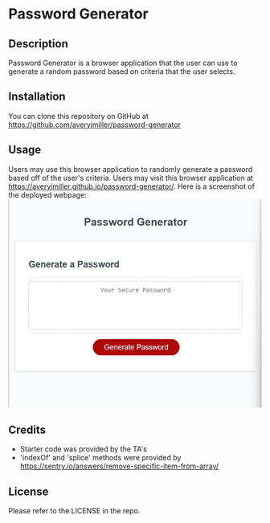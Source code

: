 # Password Generator

## Description
Password Generator is a browser application that the user can use to generate a random password based on criteria that the user selects.
## Installation
You can clone this repository on GitHub at https://github.com/averyjmiller/password-generator
## Usage
Users may use this browser application to randomly generate a password based off of the user's criteria. Users may visit this browser application at https://averyjmiller.github.io/password-generator/. Here is a screenshot of the deployed webpage:
![Deployed Application Screenshot](./Assets/Images/deployed_application_img.jpg)
## Credits
* Starter code was provided by the TA's
* 'indexOf' and 'splice' methods were provided by https://sentry.io/answers/remove-specific-item-from-array/
## License
Please refer to the LICENSE in the repo.